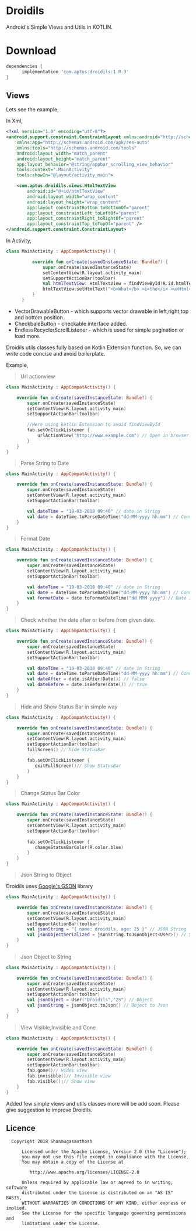 # Droidils

Android's Simple Views and Utils in KOTLIN. 

# Download

```gradle
dependencies {
      implementation 'com.aptus:droidils:1.0.3'
}
```
Views
-----

Lets see the example,

In Xml,

```xml
<?xml version="1.0" encoding="utf-8"?>
<android.support.constraint.ConstraintLayout xmlns:android="http://schemas.android.com/apk/res/android"
    xmlns:app="http://schemas.android.com/apk/res-auto"
    xmlns:tools="http://schemas.android.com/tools"
    android:layout_width="match_parent"
    android:layout_height="match_parent"
    app:layout_behavior="@string/appbar_scrolling_view_behavior"
    tools:context=".MainActivity"
    tools:showIn="@layout/activity_main">

    <com.aptus.droidils.views.HtmlTextView
        android:id="@+id/htmlTextView"
        android:layout_width="wrap_content"
        android:layout_height="wrap_content"
        app:layout_constraintBottom_toBottomOf="parent"
        app:layout_constraintLeft_toLeftOf="parent"
        app:layout_constraintRight_toRightOf="parent"
        app:layout_constraintTop_toTopOf="parent" />
</android.support.constraint.ConstraintLayout>
```

In Activity,

```kotlin
class MainActivity : AppCompatActivity() {

          override fun onCreate(savedInstanceState: Bundle?) {
              super.onCreate(savedInstanceState)
              setContentView(R.layout.activity_main)
              setSupportActionBar(toolbar)
              val htmlTextView: HtmlTextView = findViewById(R.id.htmlTextView)
              htmlTextView.setHtmlText("<b>What</b> <i>the</i> <u>Html</u>")
          }
      }
```

- VectorDrawableButton - which supports vector drawable in left,right,top and bottom position.
- CheckbaleButton - checkable interface added.
- EndlessRecyclerScrollListener - which is used for simple pagination or load more.

Droidils utils classes fully based on Kotlin Extension function. So, we can write code concise and avoid boilerplate.

Example, 

>Url actionview

```kotlin
class MainActivity : AppCompatActivity() {

    override fun onCreate(savedInstanceState: Bundle?) {
        super.onCreate(savedInstanceState)
        setContentView(R.layout.activity_main)
        setSupportActionBar(toolbar)

        //Here using kotlin Extension to avoid findViewById
        fab.setOnClickListener {
            urlActionView("http://www.example.com") // Open in browser.
        }
    }
}
```

> Parse String to Date

```kotlin
class MainActivity : AppCompatActivity() {

    override fun onCreate(savedInstanceState: Bundle?) {
        super.onCreate(savedInstanceState)
        setContentView(R.layout.activity_main)
        setSupportActionBar(toolbar)

        val dateTime = "19-03-2018 09:40" // date in String
        val date = dateTime.toParseDateTime("dd-MM-yyyy hh:mm") // Convert into Date.
    }
}
```

> Format Date

```kotlin
class MainActivity : AppCompatActivity() {

    override fun onCreate(savedInstanceState: Bundle?) {
        super.onCreate(savedInstanceState)
        setContentView(R.layout.activity_main)
        setSupportActionBar(toolbar)

        val dateTime = "19-03-2018 09:40" // date in String
        val date = dateTime.toParseDateTime("dd-MM-yyyy hh:mm") // Convert into Date.
        val formatDate = date.toFormatDateTime("dd MMM yyyy") // Date into String by given format
    }
}
```


> Check whether the date after or before from given date.

```kotlin
class MainActivity : AppCompatActivity() {

    override fun onCreate(savedInstanceState: Bundle?) {
        super.onCreate(savedInstanceState)
        setContentView(R.layout.activity_main)
        setSupportActionBar(toolbar)

        val dateTime = "19-03-2018 09:40" // date in String
        val date = dateTime.toParseDateTime("dd-MM-yyyy hh:mm") // Convert into Date.
        val dateAfter = date.isAfter(Date()) // false
        val dateBefore = date.isBefore(date()) // true
    }
}
```

> Hide and Show Status Bar in simple way

```kotlin
class MainActivity : AppCompatActivity() {

    override fun onCreate(savedInstanceState: Bundle?) {
        super.onCreate(savedInstanceState)
        setContentView(R.layout.activity_main)
        setSupportActionBar(toolbar)
        fullScreen() // hide StatusBar

        fab.setOnClickListener {
           exitFullScreen()// Show StatusBar
        }
    }
}
```

> Change Status Bar Color

```kotlin
class MainActivity : AppCompatActivity() {

    override fun onCreate(savedInstanceState: Bundle?) {
        super.onCreate(savedInstanceState)
        setContentView(R.layout.activity_main)
        setSupportActionBar(toolbar)
        
        fab.setOnClickListener {
           changeStatusBarColor(R.color.blue)
        }
    }
}
```

>Json String to Object

Droidils uses [Google's GSON][GSON] library

```kotlin
class MainActivity : AppCompatActivity() {

    override fun onCreate(savedInstanceState: Bundle?) {
        super.onCreate(savedInstanceState)
        setContentView(R.layout.activity_main)
        setSupportActionBar(toolbar)
        val jsonString = "{ name: droidils, age: 25 }" // JSON String
        val jsonObjectSerialized = jsonString.toJsonObject<User>() // Serialized as Object
    }
}
```
>Json Object to String

```kotlin
class MainActivity : AppCompatActivity() {

    override fun onCreate(savedInstanceState: Bundle?) {
        super.onCreate(savedInstanceState)
        setContentView(R.layout.activity_main)
        setSupportActionBar(toolbar)
        val jsonObject = User("Droidils","25") // Object
        val jsonString = jsonObject.toJson() // Object to Json
    }
}
```

>View Visible,Invisible and Gone

```kotlin
class MainActivity : AppCompatActivity() {

    override fun onCreate(savedInstanceState: Bundle?) {
        super.onCreate(savedInstanceState)
        setContentView(R.layout.activity_main)
        setSupportActionBar(toolbar)
        fab.gone()// Hides view
        fab.invisible()// Invisible view
        fab.visible();// Show view
    }
}
```

Added few simple views and utils classes more will be add soon. Please give suggestion to improve Droidils.

Licence
-------

      Copyright 2018 Shanmugasanthosh

          Licensed under the Apache License, Version 2.0 (the "License");
          you may not use this file except in compliance with the License.
          You may obtain a copy of the License at

             http://www.apache.org/licenses/LICENSE-2.0

          Unless required by applicable law or agreed to in writing, software
          distributed under the License is distributed on an "AS IS" BASIS,
          WITHOUT WARRANTIES OR CONDITIONS OF ANY KIND, either express or implied.
          See the License for the specific language governing permissions and
          limitations under the License.
      
      
      
      
      
      
[GSON]: https://github.com/google/gson
